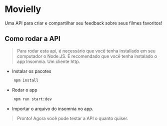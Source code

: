 # Movielly
Uma API para criar e compartilhar seu feedback sobre seus filmes favoritos! 


## Como rodar a API
> Para rodar esta api, é necessário que você tenha installado em seu computador o Node.JS.
> É recomendado que você tenha instalado o app Insomnia. Um cliente http.

* Instalar os pacotes
```bash
	npm install
``` 

* Rodar o app

```bash
	npm run start:dev
```

* Importar o arquivo do insomnia no app.

> Pronto! Agora você pode testar a API o quanto quiser.


